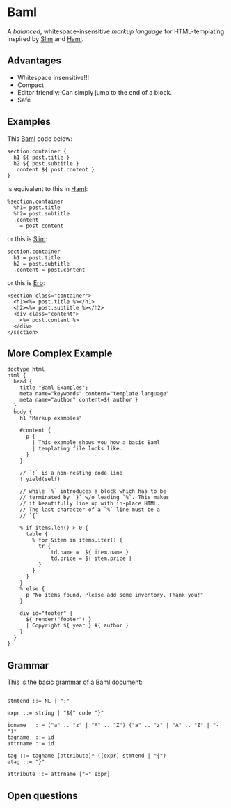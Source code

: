 # Baml

A _balanced_, whitespace-insensitive _markup_ _language_ for HTML-templating inspired by [Slim] and [Haml].

## Advantages

* Whitespace insensitive!!!
* Compact
* Editor friendly: Can simply jump to the end of a block.
* Safe

## Examples

This [Baml] code below:

```
section.container {
  h1 ${ post.title }
  h2 ${ post.subtitle }
  .content ${ post.content }
}
```

is equivalent to this in [Haml]:

```haml
%section.container
  %h1= post.title
  %h2= post.subtitle
  .content
    = post.content
```

or this is [Slim]:

```slim
section.container
  h1 = post.title
  h2 = post.subtitle
  .content = post.content
```

or this is [Erb]:

```erb
<section class="container">
  <h1><%= post.title %></h1>
  <h2><%= post.subtitle %></h2>
  <div class="content">
    <%= post.content %>
  </div>
</section>
```

## More Complex Example

```
doctype html
html {
  head {
    title "Baml Examples";
    meta name="keywords" content="template language"
    meta name="author" content=${ author }
  }
  body {
    h1 "Markup examples"
    
    #content {
      p {
        | This example shows you how a basic Baml
        | templating file looks like.
      }
    }
    
    // `!` is a non-nesting code line
    ! yield(self)

    // while `%` introduces a block which has to be
    // terminated by `}` w/o leading `%`. This makes
    // it beautifully line up with in-place HTML.
    // The last character of a `%` line must be a
    // `{`
    
    % if items.len() > 0 {
      table {
        % for &item in items.iter() {
          tr {
              td.name =  ${ item.name }
              td.price = ${ item.price }
          }
        }
      }
    }
    % else {
      p "No items found. Please add some inventory. Thank you!"
    }
    
    div id="footer" {
      ${ render("footer") }
      | Copyright ${ year } #{ author }
    }
  }
}
```

## Grammar

This is the basic grammar of a Baml document:


```ebnf

stmtend ::= NL | ";"

expr ::= string | "${" code "}"

idname   ::= ("a" .. "z" | "A" .. "Z") ("a" .. "z" | "A" .. "Z" | "-")*
tagname  ::= id
attrname ::= id

tag ::= tagname [attribute]* ([expr] stmtend | "{")
etag ::= "}"

attribute ::= attrname ["=" expr]
```

## Open questions

[Baml]: https://github.com/mneumann/batl
[Slim]: http://slim-lang.com/
[Haml]: http://haml.info/
[Erb]: http://ruby-doc.org/stdlib-2.1.0/libdoc/erb/rdoc/ERB.html

